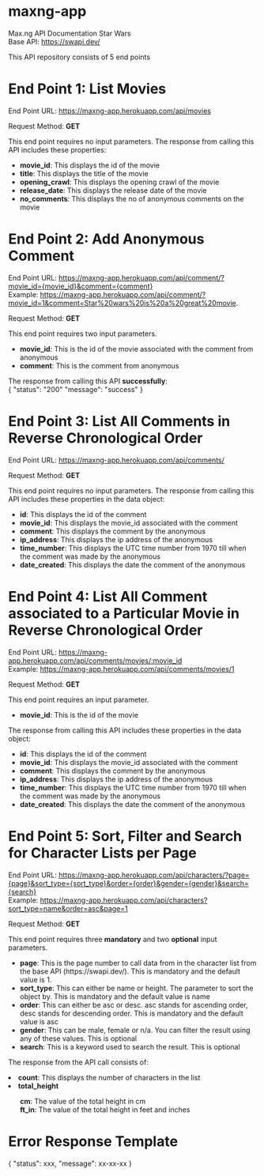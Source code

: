 # maxng-app

Max.ng API Documentation Star Wars<br>
Base API: https://swapi.dev/

This API repository consists of 5 end points

# End Point 1: List Movies

End Point URL: https://maxng-app.herokuapp.com/api/movies

Request Method: <b>GET</b>

This end point requires no input parameters.
The response from calling this API includes these properties:

<ul>
  <li><b>movie_id</b>: This displays the id of the movie</li> 
  <li><b>title</b>: This displays the title of the movie</li> 
  <li><b>opening_crawl</b>: This displays the opening crawl of the movie</li> 
  <li><b>release_date</b>: This displays the release date of the movie</li> 
  <li><b>no_comments</b>: This displays the no of anonymous comments on the movie</li> 
</ul>


# End Point 2: Add Anonymous Comment

End Point URL: https://maxng-app.herokuapp.com/api/comment/?movie_id={movie_id}&comment={comment}<br>
Example: https://maxng-app.herokuapp.com/api/comment/?movie_id=1&comment=Star%20wars%20is%20a%20great%20movie.

Request Method: <b>GET</b>

This end point requires two input parameters.
<ul>
  <li><b>movie_id</b>: This is the id of the movie associated with the comment from anonymous</li>
  <li><b>comment</b>: This is the comment from anonymous</li>
</ul>

The response from calling this API <b>successfully</b>:<br>
{
  "status": "200"
  "message": "success"
}


# End Point 3: List All Comments in Reverse Chronological Order

End Point URL: https://maxng-app.herokuapp.com/api/comments/

Request Method: <b>GET</b>

This end point requires no input parameters.
The response from calling this API includes these properties in the data object:

<ul>
  <li><b>id</b>: This displays the id of the comment</li> 
  <li><b>movie_id</b>: This displays the movie_id associated with the comment</li> 
  <li><b>comment</b>: This displays the comment by the anonymous</li> 
  <li><b>ip_address</b>: This displays the ip address of the anonymous</li> 
  <li><b>time_number</b>: This displays the UTC time number from 1970 till when the comment was made by the anonymous</li>
  <li><b>date_created</b>: This displays the date the comment of the anonymous</li>
</ul>


# End Point 4: List All Comment associated to a Particular Movie in Reverse Chronological Order

End Point URL: https://maxng-app.herokuapp.com/api/comments/movies/:movie_id<br>
Example: https://maxng-app.herokuapp.com/api/comments/movies/1

Request Method: <b>GET</b>

This end point requires an input parameter.
<ul>
  <li><b>movie_id</b>: This is the id of the movie</li>
</ul>

The response from calling this API includes these properties in the data object:

<ul>
  <li><b>id</b>: This displays the id of the comment</li> 
  <li><b>movie_id</b>: This displays the movie_id associated with the comment</li> 
  <li><b>comment</b>: This displays the comment by the anonymous</li> 
  <li><b>ip_address</b>: This displays the ip address of the anonymous</li> 
  <li><b>time_number</b>: This displays the UTC time number from 1970 till when the comment was made by the anonymous</li>
  <li><b>date_created</b>: This displays the date the comment of the anonymous</li>
</ul>


# End Point 5: Sort, Filter and Search for Character Lists per Page

End Point URL: https://maxng-app.herokuapp.com/api/characters/?page={page}&sort_type={sort_type}&order={order}&gender={gender}&search={search}<br>
Example: https://maxng-app.herokuapp.com/api/characters?sort_type=name&order=asc&page=1

Request Method: <b>GET</b>

This end point requires three <b>mandatory</b> and two <b>optional</b> input parameters.
<ul>
  <li><b>page</b>: This is the page number to call data from in the character list from the base API (https://swapi.dev/). This is mandatory and the default value is 1.</li>
  <li><b>sort_type</b>: This can either be name or height. The parameter to sort the object by. This is mandatory and the default value is name</li>
  <li><b>order</b>: This can either be asc or desc. asc stands for ascending order, desc stands for descending order. This is mandatory and the default value is asc</li>
  <li><b>gender</b>: This can be male, female or n/a. You can filter the result using any of these values. This is optional</li>
  <li><b>search</b>: This is a keyword used to search the result. This is optional</li>
</ul>

The response from the API call consists of:
<ui>
  <li><b>count</b>: This displays the number of characters in the list</li>
  <li><b>total_height</b></li>
    <ul style = "list-style: none;">
      <li><b>cm</b>: The value of the total height in cm</li>
      <li><b>ft_in</b>: The value of the total height in feet and inches</li>
    </ul>
</ui>


# Error Response Template

{
    "status": xxx,
    "message": xx-xx-xx
}
